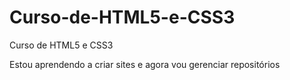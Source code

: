 # Curso-de-HTML5-e-CSS3
Curso de HTML5 e CSS3

Estou aprendendo a criar sites e agora vou gerenciar repositórios